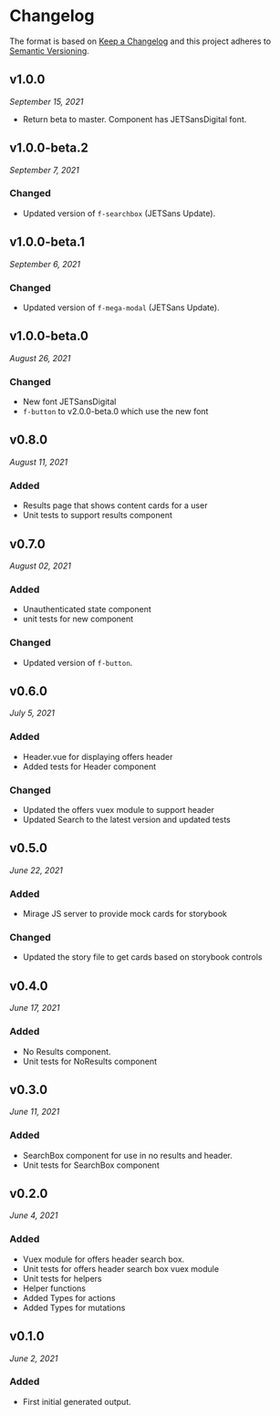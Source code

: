 # Changelog

The format is based on [Keep a Changelog](http://keepachangelog.com/en/1.0.0/)
and this project adheres to [Semantic Versioning](http://semver.org/spec/v2.0.0.html).


v1.0.0
------------------------------
*September 15, 2021*

- Return beta to master. Component has JETSansDigital font.


v1.0.0-beta.2
------------------------------
*September 7, 2021*

### Changed
- Updated version of `f-searchbox` (JETSans Update).


v1.0.0-beta.1
------------------------------
*September 6, 2021*

### Changed
- Updated version of `f-mega-modal` (JETSans Update).


v1.0.0-beta.0
------------------------------
*August 26, 2021*

### Changed
- New font JETSansDigital
- `f-button` to v2.0.0-beta.0 which use the new font


v0.8.0
------------------------------
*August 11, 2021*

### Added
- Results page that shows content cards for a user
- Unit tests to support results component


v0.7.0
------------------------------
*August 02, 2021*

### Added
- Unauthenticated state component
- unit tests for new component

### Changed
- Updated version of `f-button`.


v0.6.0
------------------------------
*July 5, 2021*

### Added
- Header.vue for displaying offers header
- Added tests for Header component

### Changed
- Updated the offers vuex module to support header
- Updated Search to the latest version and updated tests


v0.5.0
------------------------------
*June 22, 2021*

### Added
- Mirage JS server to provide mock cards for storybook

### Changed
- Updated the story file to get cards based on storybook controls


v0.4.0
------------------------------
*June 17, 2021*

### Added
- No Results component.
- Unit tests for NoResults component


v0.3.0
------------------------------
*June 11, 2021*

### Added
- SearchBox component for use in no results and header.
- Unit tests for SearchBox component


v0.2.0
------------------------------
*June 4, 2021*

### Added
- Vuex module for offers header search box.
- Unit tests for offers header search box vuex module
- Unit tests for helpers
- Helper functions
- Added Types for actions
- Added Types for mutations


v0.1.0
------------------------------
*June 2, 2021*

### Added
- First initial generated output.
